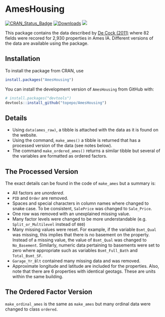 # AmesHousing


[![CRAN_Status_Badge](http://www.r-pkg.org/badges/version/AmesHousing)](http://CRAN.R-project.org/package=AmesHousing)
[![Downloads](http://cranlogs.r-pkg.org/badges/AmesHousing)](https://CRAN.R-project.org/package=AmesHousing)
![](https://img.shields.io/badge/lifecycle-maturing-blue.svg)

This package contains the data described by [De Cock (2011)](http://ww2.amstat.org/publications/jse/v19n3/decock.pdf) where 82 fields were recored for 2,930 properties in Ames IA. Different versions of the data are available using the package. 

## Installation

To install the package from CRAN, use

```r
install.packages("AmesHousing")
```

You can install the development version of `AmesHousing` from GitHub with:

``` r
# install.packages("devtools")
devtools::install_github("topepo/AmesHousing")
```

## Details

* Using `data(ames_raw)`, a tibble is attached with the data as it is found on the website. 
* Using the command, `make_ames()` a tibble is returned that has a processed version of the data (see notes below). 
* The command `make_ordered_ames()` returns a similar tibble but several of the variables are formatted as ordered factors. 

## The Processed Version

The exact details can be found in the code of `make_ames` but a summary is:

 * All factors are _unordered_.
 * `PID` and `Order` are removed. 
 * Spaces and special characters in column names where changed to snake case. To be consistent, `SalePrice` was changed to `Sale_Price`. 
 * One row was removed with an unexplained missing value. 
 * Many factor levels were changed to be more understandable (e.g. `Split_or_Multilevel` instead of `080`)
 * Many missing values were reset. For example, if the variable `Bsmt_Qual` was missing, this implies that there is no basement on the property. Instead of a missing value, the value of `Bsmt_Qual` was changed to `No_Basement`. Similarly, numeric data pertaining to basements were set to zero where appropriate such as variables `Bsmt_Full_Bath` and `Total_Bsmt_SF`.
* `Garage_Yr_Blt` contained many missing data and was removed. 
* Approximate longitude and latitude are included for the properties. Also, note that there are 6 properties with identical geotags. These are units within the same building. 

## The Ordered Factor Version

`make_ordinal_ames` is the same as `make_ames` but many ordinal data were changed to class `ordered`. 
